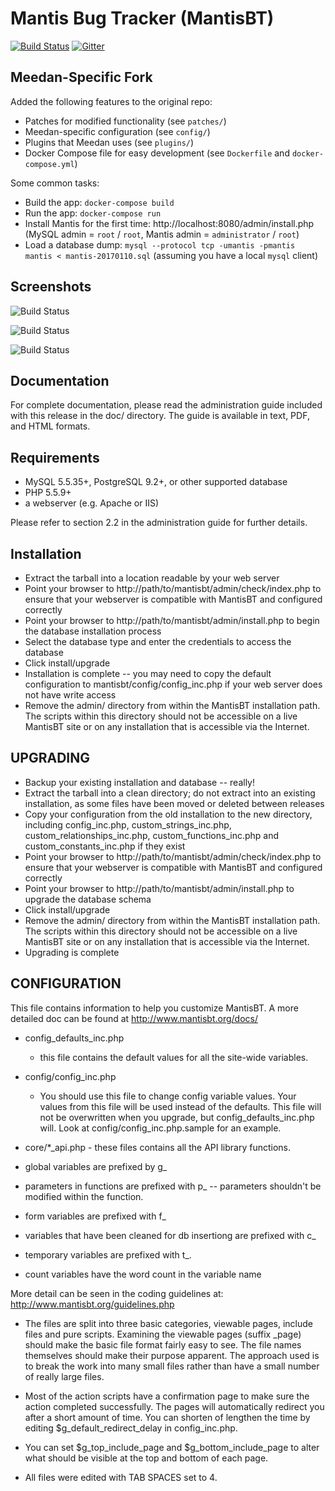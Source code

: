 Mantis Bug Tracker (MantisBT)
=============================

[![Build Status](https://img.shields.io/travis/mantisbt/mantisbt/master.svg)](https://travis-ci.org/mantisbt/mantisbt)
[![Gitter](https://img.shields.io/gitter/room/mantisbt/mantisbt.svg)](https://gitter.im/mantisbt/mantisbt?utm_source=badge&utm_medium=badge&utm_campaign=pr-badge&utm_content=badge)

Meedan-Specific Fork
--------------------

Added the following features to the original repo:

- Patches for modified functionality (see `patches/`)
- Meedan-specific configuration (see `config/`)
- Plugins that Meedan uses (see `plugins/`)
- Docker Compose file for easy development (see `Dockerfile` and `docker-compose.yml`)

Some common tasks:
- Build the app: `docker-compose build`
- Run the app: `docker-compose run`
- Install Mantis for the first time: http://localhost:8080/admin/install.php (MySQL admin = `root` / `root`, Mantis admin = `administrator` / `root`)
- Load a database dump: `mysql --protocol tcp -umantis -pmantis mantis < mantis-20170110.sql` (assuming you have a local `mysql` client)

Screenshots
-----------

![Build Status](doc/modern_view_issues.png)

![Build Status](doc/modern_my_view.png)

![Build Status](doc/modern_view_issue.png)

Documentation
-------------

For complete documentation, please read the administration guide included with
this release in the doc/<lang> directory.  The guide is available in text, PDF,
and HTML formats.


Requirements
------------

 * MySQL 5.5.35+, PostgreSQL 9.2+, or other supported database
 * PHP 5.5.9+
 * a webserver (e.g. Apache or IIS)

Please refer to section 2.2 in the administration guide for further details.

Installation
------------

 * Extract the tarball into a location readable by your web server
 * Point your browser to http://path/to/mantisbt/admin/check/index.php to ensure
   that your webserver is compatible with MantisBT and configured correctly
 * Point your browser to http://path/to/mantisbt/admin/install.php to begin the
   database installation process
 * Select the database type and enter the credentials to access the database
 * Click install/upgrade
 * Installation is complete -- you may need to copy the default configuration
   to mantisbt/config/config_inc.php if your web server does not have write access
 * Remove the admin/ directory from within the MantisBT installation path. The
   scripts within this directory should not be accessible on a live MantisBT
   site or on any installation that is accessible via the Internet.

UPGRADING
---------

 * Backup your existing installation and database -- really!
 * Extract the tarball into a clean directory; do not extract into an existing
   installation, as some files have been moved or deleted between releases
 * Copy your configuration from the old installation to the new directory,
   including config_inc.php, custom_strings_inc.php, custom_relationships_inc.php,
   custom_functions_inc.php and custom_constants_inc.php if they exist
 * Point your browser to http://path/to/mantisbt/admin/check/index.php to ensure that
   your webserver is compatible with MantisBT and configured correctly
 * Point your browser to http://path/to/mantisbt/admin/install.php to upgrade
   the database schema
 * Click install/upgrade
 * Remove the admin/ directory from within the MantisBT installation path. The
   scripts within this directory should not be accessible on a live MantisBT
   site or on any installation that is accessible via the Internet.
 * Upgrading is complete

CONFIGURATION
-------------

This file contains information to help you customize MantisBT.  A more
detailed doc can be found at http://www.mantisbt.org/docs/

* config_defaults_inc.php
  - this file contains the default values for all the site-wide variables.
* config/config_inc.php
  - You should use this file to change config variable values.  Your
    values from this file will be used instead of the defaults.  This file
    will not be overwritten when you upgrade, but config_defaults_inc.php will.
    Look at config/config_inc.php.sample for an example.

* core/*_api.php - these files contains all the API library functions.

* global variables are prefixed by g_
* parameters in functions are prefixed with p_ -- parameters shouldn't be modified within the function.
* form variables are prefixed with f_
* variables that have been cleaned for db insertiong are prefixed with c_
* temporary variables are prefixed with t_.
* count variables have the word count in the variable name

More detail can be seen in the coding guidelines at:
http://www.mantisbt.org/guidelines.php

* The files are split into three basic categories, viewable pages,
include files and pure scripts. Examining the viewable pages (suffix _page)
should make the basic file format fairly easy to see.  The file names
themselves should make their purpose apparent.  The approach used is to break the
work into many small files rather than have a small number of really
large files.

* Most of the action scripts have a confirmation page to make sure the action
completed successfully.  The pages will automatically redirect you after a
short amount of time.  You can shorten of lengthen the time by editing
$g_default_redirect_delay in config_inc.php.

* You can set $g_top_include_page and $g_bottom_include_page
  to alter what should be visible at the top and bottom of each page.

* All files were edited with TAB SPACES set to 4.
